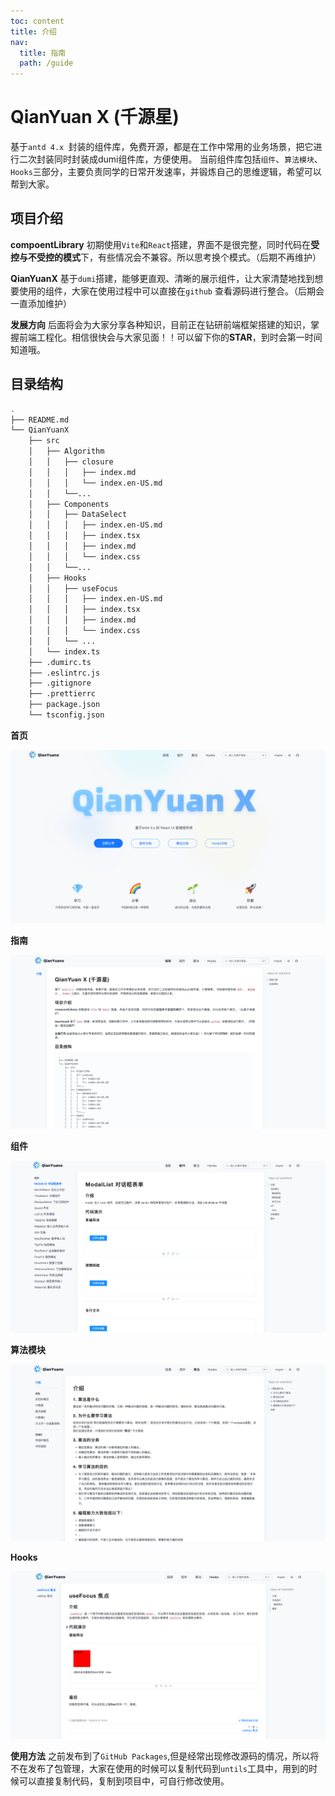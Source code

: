 ```yaml
---
toc: content
title: 介绍
nav:
  title: 指南
  path: /guide
---
```

# QianYuan X (千源星)
基于`antd 4.x `封装的组件库，免费开源，都是在工作中常用的业务场景，把它进行二次封装同时封装成dumi组件库，方便使用。
当前组件库包括`组件`、`算法模块`、`Hooks`三部分，主要负责同学的日常开发速率，并锻炼自己的思维逻辑，希望可以帮到大家。
## 项目介绍
**compoentLibrary** 初期使用`Vite`和`React`搭建，界面不是很完整，同时代码在**受控与不受控的模式**下，有些情况会不兼容。所以思考换个模式。（后期不再维护）   

**QianYuanX** 基于`dumi`搭建，能够更直观、清晰的展示组件，让大家清楚地找到想要使用的组件，大家在使用过程中可以直接在`github` 查看源码进行整合。（后期会一直添加维护）   

**发展方向**
后面将会为大家分享各种知识，目前正在钻研前端框架搭建的知识，掌握前端工程化。相信很快会与大家见面！！可以留下你的**STAR**，到时会第一时间知道哦。

## 目录结构

```bash
.
├── README.md
└── QianYuanX
    ├── src
    │   ├── Algorithm
    │   │   ├── closure
    │   │   │   ├── index.md
    │   │   │   └── index.en-US.md
    │   │   └──...
    │   ├── Components
    │   │   ├── DataSelect
    │   │   │   ├── index.en-US.md
    │   │   │   ├── index.tsx
    │   │   │   ├── index.md
    │   │   │   └── index.css
    │   │   └──...
    │   ├── Hooks
    │   │   ├── useFocus
    │   │   │   ├── index.en-US.md
    │   │   │   ├── index.tsx
    │   │   │   ├── index.md
    │   │   │   └── index.css
    │   │   └── ...
    │   └── index.ts
    ├── .dumirc.ts
    ├── .eslintrc.js
    ├── .gitignore
    ├── .prettierrc
    ├── package.json
    └── tsconfig.json

```  

**首页**  

![image](../public/images/home.png)

**指南**  

![image](../public/images/guide.png)

**组件**  

![image](../public/images/component.png)

**算法模块** 

![image](../public/images/algorithm.png)

**Hooks**

![image](../public/images/hooks.png)


**使用方法**
之前发布到了`GitHub Packages`,但是经常出现修改源码的情况，所以将不在发布了包管理，大家在使用的时候可以复制代码到`untils`工具中，用到的时候可以直接复制代码，复制到项目中，可自行修改使用。

